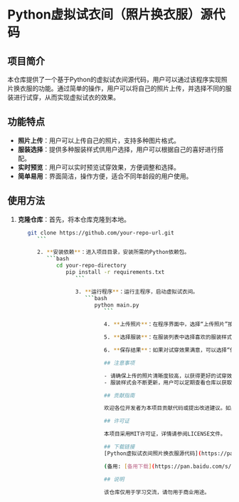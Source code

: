 # Python虚拟试衣间（照片换衣服）源代码

## 项目简介

本仓库提供了一个基于Python的虚拟试衣间源代码，用户可以通过该程序实现照片换衣服的功能。通过简单的操作，用户可以将自己的照片上传，并选择不同的服装进行试穿，从而实现虚拟试衣的效果。

## 功能特点

- **照片上传**：用户可以上传自己的照片，支持多种图片格式。
- **服装选择**：提供多种服装样式供用户选择，用户可以根据自己的喜好进行搭配。
- **实时预览**：用户可以实时预览试穿效果，方便调整和选择。
- **简单易用**：界面简洁，操作方便，适合不同年龄段的用户使用。

## 使用方法

1. **克隆仓库**：首先，将本仓库克隆到本地。
   ```bash
      git clone https://github.com/your-repo-url.git
         ```

         2. **安装依赖**：进入项目目录，安装所需的Python依赖包。
            ```bash
               cd your-repo-directory
                  pip install -r requirements.txt
                     ```

                     3. **运行程序**：运行主程序，启动虚拟试衣间。
                        ```bash
                           python main.py
                              ```

                              4. **上传照片**：在程序界面中，选择“上传照片”按钮，上传自己的照片。

                              5. **选择服装**：在服装列表中选择喜欢的服装样式，点击“试穿”按钮进行预览。

                              6. **保存结果**：如果对试穿效果满意，可以选择“保存”按钮，将结果保存到本地。

                              ## 注意事项

                              - 请确保上传的照片清晰度较高，以获得更好的试穿效果。
                              - 服装样式会不断更新，用户可以定期查看仓库以获取最新款式。

                              ## 贡献指南

                              欢迎各位开发者为本项目贡献代码或提出改进建议。如果您有任何问题或想法，请在Issues中提出，或者直接提交Pull Request。

                              ## 许可证

                              本项目采用MIT许可证，详情请参阅LICENSE文件。

                              ## 下载链接
                              [Python虚拟试衣间照片换衣服源代码](https://pan.quark.cn/s/9a89898de182) 

                              (备用: [备用下载](https://pan.baidu.com/s/1Kxh3ba7HuznkMunABNqiHg?pwd=1234))

                              ## 说明

                              该仓库仅用于学习交流，请勿用于商业用途。
